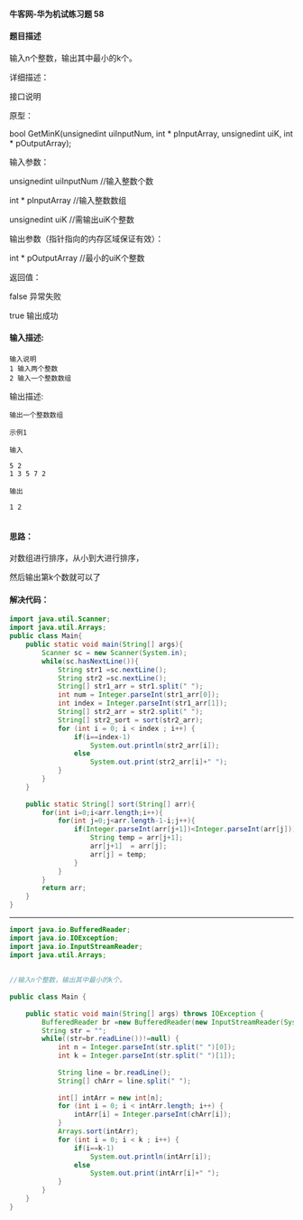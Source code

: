 #### 牛客网-华为机试练习题 58

#### 题目描述

输入n个整数，输出其中最小的k个。

详细描述：

接口说明

原型：

bool GetMinK(unsignedint uiInputNum, int * pInputArray, unsignedint uiK, int * pOutputArray);

输入参数：

unsignedint uiInputNum //输入整数个数

int * pInputArray  //输入整数数组

unsignedint uiK   //需输出uiK个整数

输出参数（指针指向的内存区域保证有效）：

int * pOutputArray //最小的uiK个整数

返回值：

false 异常失败

true  输出成功

#### 输入描述:

```
输入说明 
1 输入两个整数 
2 输入一个整数数组
```

输出描述:

```
输出一个整数数组

示例1

输入

5 2
1 3 5 7 2

输出

1 2


```

#### 思路：

对数组进行排序，从小到大进行排序，

然后输出第k个数就可以了

#### 解决代码：

```java
import java.util.Scanner;
import java.util.Arrays;
public class Main{
    public static void main(String[] args){
        Scanner sc = new Scanner(System.in);
        while(sc.hasNextLine()){
            String str1 =sc.nextLine();
            String str2 =sc.nextLine();
            String[] str1_arr = str1.split(" ");
            int num = Integer.parseInt(str1_arr[0]);
            int index = Integer.parseInt(str1_arr[1]);
            String[] str2_arr = str2.split(" ");
            String[] str2_sort = sort(str2_arr);
            for (int i = 0; i < index ; i++) {
                if(i==index-1)
                    System.out.println(str2_arr[i]);
                else
                    System.out.print(str2_arr[i]+" ");
            }
        }
    }
    
    public static String[] sort(String[] arr){
        for(int i=0;i<arr.length;i++){
            for(int j=0;j<arr.length-1-i;j++){
                if(Integer.parseInt(arr[j+1])<Integer.parseInt(arr[j])){
                    String temp = arr[j+1];
                    arr[j+1]  = arr[j];
                    arr[j] = temp;
                }
            }
        }
        return arr;
    }
}
```

-------------

```java
import java.io.BufferedReader;
import java.io.IOException;
import java.io.InputStreamReader;
import java.util.Arrays;
  
  
//输入n个整数，输出其中最小的k个。
  
public class Main {
  
    public static void main(String[] args) throws IOException {
        BufferedReader br =new BufferedReader(new InputStreamReader(System.in));
        String str = "";
        while((str=br.readLine())!=null) {
            int n = Integer.parseInt(str.split(" ")[0]);
            int k = Integer.parseInt(str.split(" ")[1]);
              
            String line = br.readLine();
            String[] chArr = line.split(" ");
  
            int[] intArr = new int[n];
            for (int i = 0; i < intArr.length; i++) {
                intArr[i] = Integer.parseInt(chArr[i]);
            }
            Arrays.sort(intArr);
            for (int i = 0; i < k ; i++) {
                if(i==k-1)
                    System.out.println(intArr[i]);
                else
                    System.out.print(intArr[i]+" ");
            }
        }
    }
}
```

